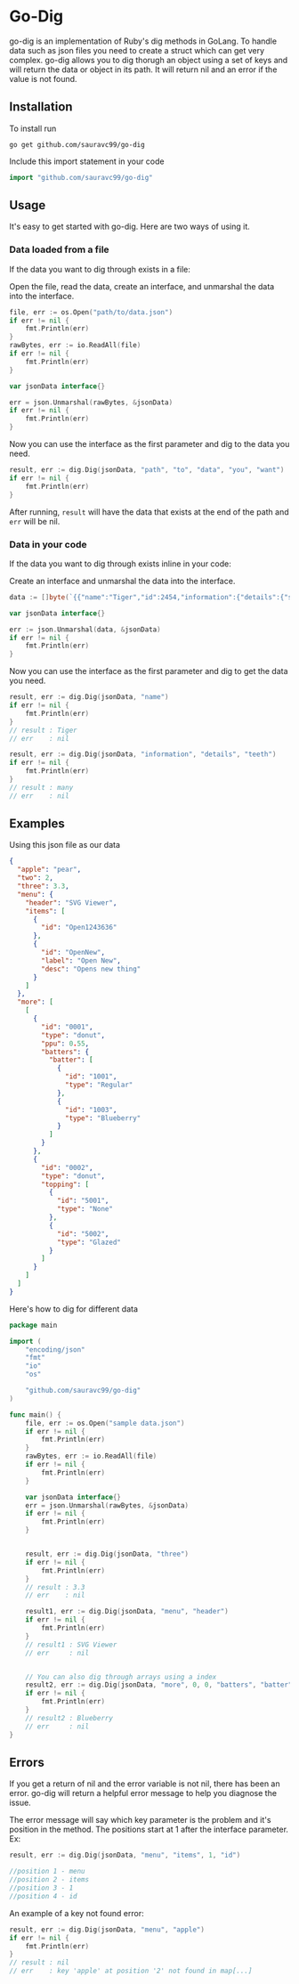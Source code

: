 # Go-Dig
go-dig is an implementation of Ruby's dig methods in GoLang. To handle data such as json files you need to create a struct which can get very complex. go-dig allows you to dig thorugh an object using a set of keys and will return the data or object in its path. It will return nil and an error if the value is not found.


## Installation
To install run
```
go get github.com/sauravc99/go-dig
```

Include this import statement in your code 
```go
import "github.com/sauravc99/go-dig"
```


## Usage
It's easy to get started with go-dig. Here are two ways of using it.


### Data loaded from a file
If the data you want to dig through exists in a file:

Open the file, read the data, create an interface, and unmarshal the data into the interface.
```go
file, err := os.Open("path/to/data.json")
if err != nil {
	fmt.Println(err)
}
rawBytes, err := io.ReadAll(file)
if err != nil {
	fmt.Println(err)
}

var jsonData interface{}

err = json.Unmarshal(rawBytes, &jsonData)
if err != nil {
	fmt.Println(err)
}
```

Now you can use the interface as the first parameter and dig to the data you need.
```go
result, err := dig.Dig(jsonData, "path", "to", "data", "you", "want")
if err != nil {
    fmt.Println(err)
}
```

After running, `result` will have the data that exists at the end of the path and `err` will be nil.

### Data in your code 
If the data you want to dig through exists inline in your code:

Create an interface and unmarshal the data into the interface.
```go
data := []byte(`{{"name":"Tiger","id":2454,"information":{"details":{"status":"active","claws":true,"teeth":"many"}}}}`)

var jsonData interface{}

err := json.Unmarshal(data, &jsonData)
if err != nil {
    fmt.Println(err)
}
```

Now you can use the interface as the first parameter and dig to get the data you need.
```go
result, err := dig.Dig(jsonData, "name")
if err != nil {
    fmt.Println(err)
}
// result : Tiger
// err    : nil
```
```go
result, err := dig.Dig(jsonData, "information", "details", "teeth")
if err != nil {
    fmt.Println(err)
}
// result : many
// err    : nil
```


## Examples
Using this json file as our data
```json
{
  "apple": "pear",
  "two": 2,
  "three": 3.3,
  "menu": {
    "header": "SVG Viewer",
    "items": [
      {
        "id": "Open1243636"
      },
      {
        "id": "OpenNew",
        "label": "Open New",
        "desc": "Opens new thing"
      }
    ]
  },
  "more": [
    [
      {
        "id": "0001",
        "type": "donut",
        "ppu": 0.55,
        "batters": {
          "batter": [
            {
              "id": "1001",
              "type": "Regular"
            },
            {
              "id": "1003",
              "type": "Blueberry"
            }
          ]
        }
      },
      {
        "id": "0002",
        "type": "donut",
        "topping": [
          {
            "id": "5001",
            "type": "None"
          },
          {
            "id": "5002",
            "type": "Glazed"
          }
        ]
      }
    ]
  ]
}
```
Here's how to dig for different data
```go
package main

import (
	"encoding/json"
	"fmt"
	"io"
	"os"

	"github.com/sauravc99/go-dig"
)

func main() {
	file, err := os.Open("sample data.json")
	if err != nil {
		fmt.Println(err)
	}
	rawBytes, err := io.ReadAll(file)
	if err != nil {
		fmt.Println(err)
	}

	var jsonData interface{}
	err = json.Unmarshal(rawBytes, &jsonData)
	if err != nil {
		fmt.Println(err)
	}


    result, err := dig.Dig(jsonData, "three")
    if err != nil {
        fmt.Println(err)
    }
    // result : 3.3
    // err    : nil

    result1, err := dig.Dig(jsonData, "menu", "header")
    if err != nil {
        fmt.Println(err)
    }
    // result1 : SVG Viewer
    // err     : nil


    // You can also dig through arrays using a index
    result2, err := dig.Dig(jsonData, "more", 0, 0, "batters", "batter", 1, "type")
    if err != nil {
        fmt.Println(err)
    }
    // result2 : Blueberry
    // err     : nil
}
```


## Errors
If you get a return of nil and the error variable is not nil, there has been an error. go-dig will return a helpful error message to help you diagnose the issue.

The error message will say which key parameter is the problem and it's position in the method. The positions start at 1 after the interface parameter. 
Ex:
```go
result, err := dig.Dig(jsonData, "menu", "items", 1, "id")

//position 1 - menu
//position 2 - items
//position 3 - 1
//position 4 - id
```

An example of a key not found error:
```go
result, err := dig.Dig(jsonData, "menu", "apple")
if err != nil {
    fmt.Println(err)
}
// result : nil
// err    : key 'apple' at position '2' not found in map[...]
```
